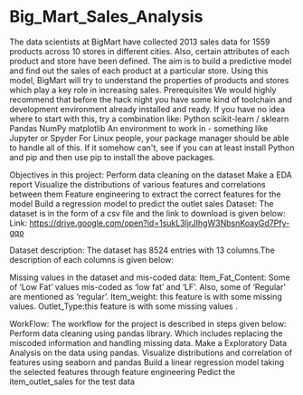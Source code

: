 # Big_Mart_Sales_Analysis

The data scientists at BigMart have collected 2013 sales data for 1559 products across 10 stores in different cities. Also, certain attributes of each product and store have been defined. The aim is to build a predictive model and find out the sales of each product at a particular store.
Using this model, BigMart will try to understand the properties of products and stores which play a key role in increasing sales.
Prerequisites
We would highly recommend that before the hack night you have some kind of toolchain and development environment already installed and ready. If you have no idea where to start with this, try a combination like:
Python
scikit-learn / sklearn
Pandas
NumPy
matplotlib
An environment to work in - something like Jupyter or Spyder
For Linux people, your package manager should be able to handle all of this. If it somehow can't, see if you can at least install Python and pip and then use pip to install the above packages.

Objectives in this project:
Perform data cleaning on the dataset
Make a EDA report 
 Visualize the distributions of various features and correlations between them
Feature engineering to extract the correct features for the model
Build a regression model to predict the outlet sales
Dataset:
The dataset is in the form of a csv file and the link to download is given below:
Link:
https://drive.google.com/open?id=1sukL3ljrJIhgW3NbsnKoayGd7Pfy-gqo

Dataset description:
The dataset has 8524 entries with 13 columns.The description of each columns is given below:


Missing values in the dataset and mis-coded data:
Item_Fat_Content: Some of ‘Low Fat’ values mis-coded as ‘low fat’ and ‘LF’. Also, some of ‘Regular’ are mentioned as ‘regular’.
Item_weight: this feature is with some missing values.
Outlet_Type:this feature is with some missing values .

WorkFlow:
The workflow for the project is described in  steps given below:
Perform data cleaning using pandas library. Which includes replacing the miscoded information and handling missing data.
Make a Exploratory Data Analysis on the data using pandas.
Visualize distributions and correlation of features using seaborn and pandas
Build a linear regression model taking the selected features through feature engineering 
Pedict the item_outlet_sales for the test data








